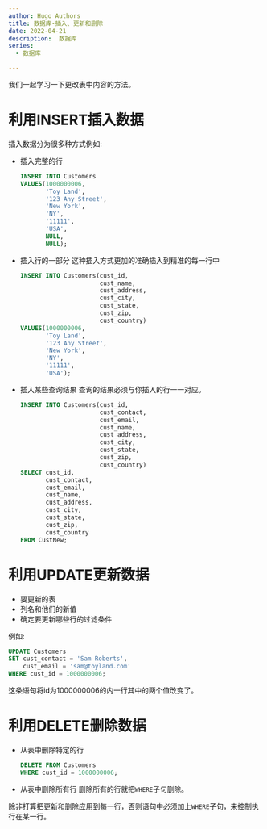 ```yaml
---
author: Hugo Authors
title: 数据库-插入、更新和删除
date: 2022-04-21
description:  数据库
series:
  - 数据库

---
```


我们一起学习一下更改表中内容的方法。

<!--more-->
# 利用INSERT插入数据
插入数据分为很多种方式例如:
- 插入完整的行
  ```sql
  INSERT INTO Customers
  VALUES(1000000006,
         'Toy Land',
         '123 Any Street',
         'New York',
         'NY',
         '11111',
         'USA',
         NULL,
         NULL);
  ```
- 插入行的一部分
  这种插入方式更加的准确插入到精准的每一行中
  ```sql
  INSERT INTO Customers(cust_id,
                        cust_name,
                        cust_address,
                        cust_city,
                        cust_state,
                        cust_zip,
                        cust_country)
  VALUES(1000000006,
         'Toy Land',
         '123 Any Street',
         'New York',
         'NY',
         '11111',
         'USA');
  ```
- 插入某些查询结果
查询的结果必须与你插入的行一一对应。
  ```sql
  INSERT INTO Customers(cust_id,
                        cust_contact,
                        cust_email,
                        cust_name,
                        cust_address,
                        cust_city,
                        cust_state,
                        cust_zip,
                        cust_country)
  SELECT cust_id, 
         cust_contact, 
         cust_email,
         cust_name,
         cust_address,
         cust_city,
         cust_state,
         cust_zip,
         cust_country
  FROM CustNew;
  ```

# 利用UPDATE更新数据
- 要更新的表
- 列名和他们的新值
- 确定要更新哪些行的过滤条件

例如:
```sql
UPDATE Customers
SET cust_contact = 'Sam Roberts',
    cust_email = 'sam@toyland.com'
WHERE cust_id = 1000000006;
```
这条语句将id为1000000006的内一行其中的两个值改变了。


# 利用DELETE删除数据
- 从表中删除特定的行
  ```sql
  DELETE FROM Customers
  WHERE cust_id = 1000000006;
  ```
- 从表中删除所有行
  删除所有的行就把`WHERE`子句删除。

除非打算把更新和删除应用到每一行，否则语句中必须加上`WHERE`子句，来控制执行在某一行。





